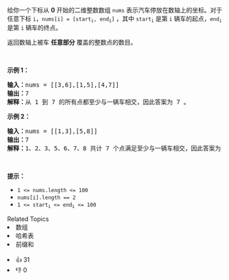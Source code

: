 <p>给你一个下标从 <strong>0</strong> 开始的二维整数数组 <code>nums</code> 表示汽车停放在数轴上的坐标。对于任意下标 <code>i</code>，<code>nums[i] = [start<sub>i</sub>, end<sub>i</sub>]</code> ，其中 <code>start<sub>i</sub></code> 是第 <code>i</code> 辆车的起点，<code>end<sub>i</sub></code> 是第 <code>i</code> 辆车的终点。</p>

<p>返回数轴上被车 <strong>任意部分</strong> 覆盖的整数点的数目。</p>

<p>&nbsp;</p>

<p><strong class="example">示例 1：</strong></p>

<pre>
<strong>输入：</strong>nums = [[3,6],[1,5],[4,7]]
<strong>输出：</strong>7
<strong>解释：</strong>从 1 到 7 的所有点都至少与一辆车相交，因此答案为 7 。
</pre>

<p><strong class="example">示例 2：</strong></p>

<pre>
<strong>输入：</strong>nums = [[1,3],[5,8]]
<strong>输出：</strong>7
<strong>解释：</strong>1、2、3、5、6、7、8 共计 7 个点满足至少与一辆车相交，因此答案为 7 。
</pre>

<p>&nbsp;</p>

<p><strong>提示：</strong></p>

<ul> 
 <li><code>1 &lt;= nums.length &lt;= 100</code></li> 
 <li><code>nums[i].length == 2</code></li> 
 <li><code><font face="monospace">1 &lt;= start<sub>i</sub>&nbsp;&lt;= end<sub>i</sub>&nbsp;&lt;= 100</font></code></li> 
</ul>

<div><div>Related Topics</div><div><li>数组</li><li>哈希表</li><li>前缀和</li></div></div><br><div><li>👍 31</li><li>👎 0</li></div>